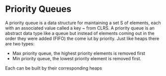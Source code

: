 # Priority Queues
A priority queue is a data structure for maintaining a set S of elements, each with an associated value called a key ~ from CLRS.
A priority queue is an abstract data type like a queue but instead of elements coming out in the order they were added (FIFO) the come iut by priority.
Just like heaps there are two types:
- Max priority queue, the highest priority elements is removed first
- Min priority queue, the lowest priority element is removed first.

Each can be built by their corresponding heaps

